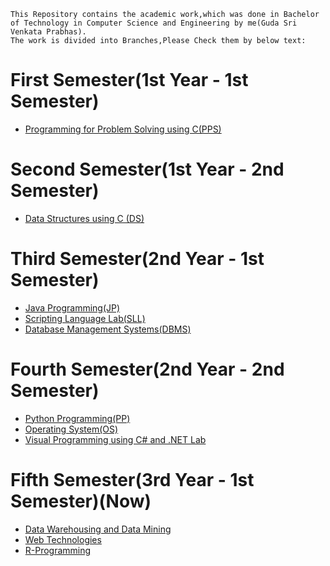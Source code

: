 ```
This Repository contains the academic work,which was done in Bachelor of Technology in Computer Science and Engineering by me(Guda Sri Venkata Prabhas).
The work is divided into Branches,Please Check them by below text:
```
# First Semester(1st Year - 1st Semester)
- [Programming for Problem Solving using C(PPS)](https://github.com/prabhasg03/Task-Codes/tree/C-language)
# Second Semester(1st Year - 2nd Semester)
- [Data Structures using C (DS)](https://github.com/prabhasg03/Task-Codes/tree/DS-using-C)
# Third Semester(2nd Year - 1st Semester)
- [Java Programming(JP)](https://github.com/prabhasg03/Task-Codes/tree/Java)
- [Scripting Language Lab(SLL)](https://github.com/prabhasg03/Task-Codes/tree/SLL(Scripting-Language-Lab))
- [Database Management Systems(DBMS)](https://github.com/prabhasg03/Task-Codes/tree/DBMS)
# Fourth Semester(2nd Year - 2nd Semester)
- [Python Programming(PP)](https://github.com/prabhasg03/Task-Codes/tree/Python)
- [Operating System(OS)](https://github.com/prabhasg03/Task-Codes/tree/OS(Operating-System))
- [Visual Programming using C# and .NET Lab](https://github.com/prabhasg03/Task-Codes/tree/VP-Lab)
# Fifth Semester(3rd Year - 1st Semester)(Now)
- [Data Warehousing and Data Mining](https://github.com/prabhasg03/Task-Codes/tree/Data-Warehousing-and-Data-Mining)
- [Web Technologies](https://github.com/prabhasg03/Task-Codes/tree/Web-Technologies)
- [R-Programming](https://github.com/prabhasg03/Task-Codes/tree/R-Programming)

